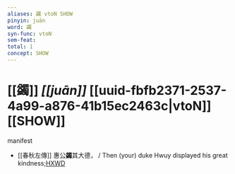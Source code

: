 ```yaml
---
aliases: 蠲 vtoN SHOW
pinyin: juān
word: 蠲
syn-func: vtoN
sem-feat: 
total: 1
concept: SHOW 
---
```

# [[蠲]] *[[juān]]*  [[uuid-fbfb2371-2537-4a99-a876-41b15ec2463c|vtoN]] [[SHOW]]
manifest
 - [[春秋左傳]] 惠公**蠲**其大德， / Then (your) duke Hwuy displayed his great kindness;[HXWD](https://hxwd.org/textview.html?location=KR1e0001_tls_009-311a.24)